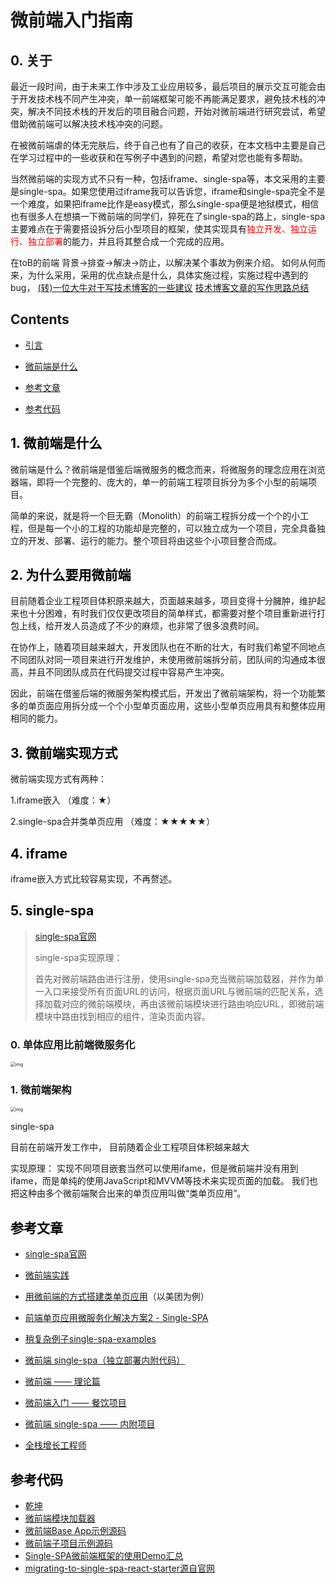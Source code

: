 # 微前端入门指南

## 0. 关于

最近一段时间，由于未来工作中涉及工业应用较多，最后项目的展示交互可能会由于开发技术栈不同产生冲突，单一前端框架可能不再能满足要求，避免技术栈的冲突，解决不同技术栈的开发后的项目融合问题，开始对微前端进行研究尝试，希望借助微前端可以解决技术栈冲突的问题。

在被微前端虐的体无完肤后，终于自己也有了自己的收获，在本文档中主要是自己在学习过程中的一些收获和在写例子中遇到的问题，希望对您也能有多帮助。

当然微前端的实现方式不只有一种，包括iframe、single-spa等，本文采用的主要是single-spa。如果您使用过iframe我可以告诉您，iframe和single-spa完全不是一个难度，如果把iframe比作是easy模式，那么single-spa便是地狱模式，相信也有很多人在想搞一下微前端的同学们，猝死在了single-spa的路上，single-spa主要难点在于需要搭设拆分后小型项目的框架，使其实现具有<font color="red">独立开发、独立运行、独立部署</font>的能力，并且将其整合成一个完成的应用。

在toB的前端
背景->排查->解决->防止，以解决某个事故为例来介绍。
如何从何而来，为什么采用，采用的优点缺点是什么，具体实施过程，实施过程中遇到的bug，
[(转)一位大牛对于写技术博客的一些建议](https://www.cnblogs.com/princepeng/p/11174085.html)
[技术博客文章的写作思路总结](https://my.oschina.net/FEEDFACF/blog/1610191)



## Contents

- [引言](#preface)

- [微前端是什么](#what)

- [参考文章](#title9)

- [参考代码](#title10)

  

## <a id="what"><font color="black">1. 微前端是什么</font></a>

微前端是什么？微前端是借鉴后端微服务的概念而来，将微服务的理念应用在浏览器端，即将一个完整的、庞大的，单一的前端工程项目拆分为多个小型的前端项目。

简单的来说，就是将一个巨无霸（Monolith）的前端工程拆分成一个个的小工程，但是每一个小的工程的功能却是完整的，可以独立成为一个项目，完全具备独立的开发、部署、运行的能力。整个项目将由这些个小项目整合而成。



## <a id="what"><font color="black">2. 为什么要用微前端</font></a>

目前随着企业工程项目体积原来越大，页面越来越多，项目变得十分臃肿，维护起来也十分困难，有时我们仅仅更改项目的简单样式，都需要对整个项目重新进行打包上线，给开发人员造成了不少的麻烦，也非常了很多浪费时间。

在协作上，随着项目越来越大，开发团队也在不断的壮大，有时我们希望不同地点不同团队对同一项目来进行开发维护，未使用微前端拆分前，团队间的沟通成本很高，并且不同团队成员在代码提交过程中容易产生冲突。

因此，前端在借鉴后端的微服务架构模式后，开发出了微前端架构，将一个功能繁多的单页面应用拆分成一个个小型单页面应用，这些小型单页应用具有和整体应用相同的能力。



## <a id="what"><font color="black">3. 微前端实现方式</font></a>

微前端实现方式有两种：

1.iframe嵌入 （难度：★）

2.single-spa合并类单页应用 （难度：★★★★★）



## <a id="what"><font color="black">4. iframe</font></a>

iframe嵌入方式比较容易实现，不再赘述。



## <a id="what"><font color="black">5. single-spa</font></a>

>  [single-spa官网](https://single-spa.js.org/)
>
> single-spa实现原理：
>
> 首先对微前端路由进行注册，使用single-spa充当微前端加载器，并作为单一入口来接受所有页面URL的访问，根据页面URL与微前端的匹配关系，选择加载对应的微前端模块，再由该微前端模块进行路由响应URL，即微前端模块中路由找到相应的组件，渲染页面内容。
>

### 0. 单体应用比前端微服务化

<img src="https://user-gold-cdn.xitu.io/2018/9/18/165ea5594bbb97ef?imageView2/0/w/1280/h/960/format/webp/ignore-error/1" alt="img" style="zoom:50%;" />

### 1. 微前端架构

<img src="https://user-gold-cdn.xitu.io/2018/9/18/165ea5594bd56c52?imageView2/0/w/1280/h/960/format/webp/ignore-error/1" alt="img" style="zoom:50%;" />

single-spa

目前在前端开发工作中，
目前随着企业工程项目体积越来越大



实现原理：
实现不同项目嵌套当然可以使用ifame，但是微前端并没有用到ifame，而是单纯的使用JavaScript和MVVM等技术来实现页面的加载。
我们也把这种由多个微前端聚合出来的单页应用叫做“类单页应用”。











## <a id="title9"><font color="black">参考文章</font></a>

- [single-spa官网](https://single-spa.js.org/)
- [微前端实践](https://juejin.im/post/5cadd7835188251b2f3a4bb0)
- [用微前端的方式搭建类单页应用](https://www.cnblogs.com/meituantech/p/9604591.html)（以美团为例）
- [前端单页应用微服务化解决方案2 - Single-SPA](https://juejin.im/post/5ba057695188255c953821c6)
- [稍复杂例子single-spa-examples](https://github.com/CanopyTax/single-spa-examples.git)
- [微前端 single-spa（独立部署内附代码）](https://juejin.im/post/5d3925615188257f3850de5a)
- [微前端 —— 理论篇](https://segmentfault.com/a/1190000019957130)
- [微前端入门  —— 餐饮项目](https://juejin.im/post/5d8adb8ff265da5ba12cd173#heading-0)
- [微前端 single-spa —— 内附项目](https://juejin.im/post/5d3925615188257f3850de5a)

- [全栈增长工程师](https://segmentfault.com/blog/phodal?page=1)

## <a id="title10"><font color="black">参考代码</font></a>

- [乾坤](https://github.com/umijs/qiankun)
- [微前端模块加载器](https://link.juejin.im/?target=https%3A%2F%2Fgithub.com%2FFantasy9527%2Flotus-scaffold-micro-frontend-portal)
- [微前端Base App示例源码](https://link.juejin.im/?target=https%3A%2F%2Fgithub.com%2FFantasy9527%2Fmicrofrontend-base-demo)
- [微前端子项目示例源码](https://link.juejin.im/?target=https%3A%2F%2Fgithub.com%2FFantasy9527%2Fmicrofrontend-submodule-demo)
- [Single-SPA微前端框架的使用Demo汇总](https://alili.tech/archive/22975f44/)
- [migrating-to-single-spa-react-starter源自官网](https://github.com/alocke12992/migrating-to-single-spa-react-starter)

